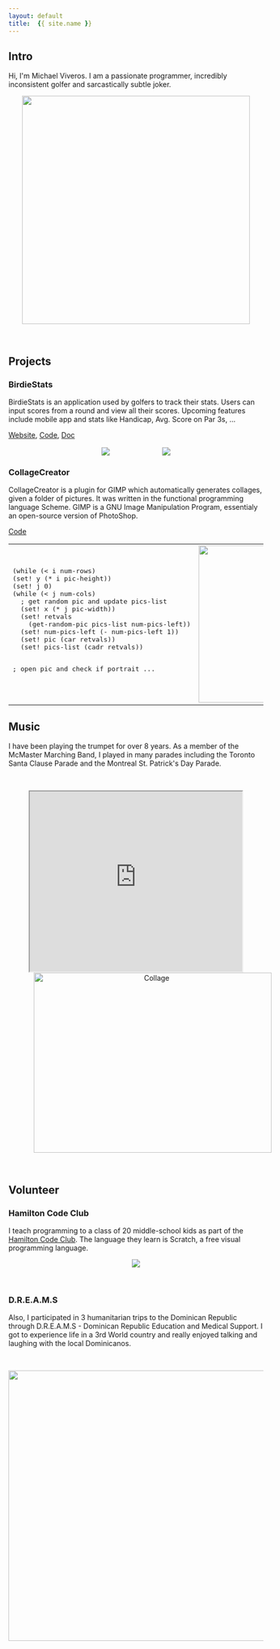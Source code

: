 ```yaml
---
layout: default
title:  {{ site.name }}
---
```


## Intro
Hi, I'm Michael Viveros. I am a passionate programmer, incredibly inconsistent golfer and sarcastically subtle joker.

<p align="center"> <img src="../images/Me.jpg" width="450" height="450"></p>
<br>

## Projects

### BirdieStats
BirdieStats is an application used by golfers to track their stats. Users can input scores from a round and view all their scores. Upcoming features include mobile app and stats like Handicap, Avg. Score on Par 3s, ...

[Website](http://www.birdiestats.com), [Code](https://github.com/MichaelViveros/BirdieStats), [Doc](https://github.com/MichaelViveros/BirdieStats/tree/master/doc)

<p align="center"> 
  <img src="../images/Screenshot.jpg" hspace="50" style="vertical-align: middle;">
  <img src="../images/BirdieStats_Architecture.png" hspace="50" style="vertical-align: middle;">
</p>

### CollageCreator
CollageCreator is a plugin for GIMP which automatically generates collages, given a folder of pictures. It was written in the functional programming language Scheme. GIMP is a GNU Image Manipulation Program, essentialy an open-source version of PhotoShop. 

[Code](https://github.com/MichaelViveros/CollageCreator)

<table>
<tr>
<td>
<pre lang="scheme">
(while (< i num-rows)
(set! y (* i pic-height))
(set! j 0)
(while (< j num-cols)
  ; get random pic and update pics-list
  (set! x (* j pic-width))
  (set! retvals
    (get-random-pic pics-list num-pics-left))
  (set! num-pics-left (- num-pics-left 1))
  (set! pic (car retvals))
  (set! pics-list (cadr retvals))

  ; open pic and check if portrait
  ...
</pre>
</td>
<td><img src="../images/DREAMS_2x2_2.jpg" width="450" height="310"></td>
</tr>
</table>

## Music
I have been playing the trumpet for over 8 years. As a member of the McMaster Marching Band, I played in many parades including the Toronto Santa Clause Parade and the Montreal St. Patrick's Day Parade.

<br>
<p align="center">
  <iframe src="http://www.youtube.com/embed/kTiLrF7Tfoc" width="420" height="355"></iframe>
  <img src="../images/MMB.jpg" alt="Collage" width="470" height="355" hspace="50"></img>
</p>
<br>

## Volunteer

### Hamilton Code Club
I teach programming to a class of 20 middle-school kids as part of the [Hamilton Code Club](http://www.hamiltoncodeclub.com/). The language they learn is Scratch, a free visual programming language.

<p align="center"> <img src="../images/HamiltonCodeClub.jpg"></p>
<br>

### D.R.E.A.M.S
Also, I participated in 3 humanitarian trips to the Dominican Republic through D.R.E.A.M.S - Dominican Republic Education and Medical Support. I got to experience life in a 3rd World country and really enjoyed talking and laughing with the local Dominicanos.

<br>
<p align="center"> <img src="../images/DREAMS_3x3_1.jpg" width="800" height="533"></p>  
